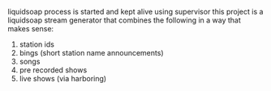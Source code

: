 liquidsoap process is started and kept alive using supervisor
this project is a liquidsoap stream generator that combines the following in a way that makes sense:

1. station ids
2. bings (short station name announcements)
3. songs
4. pre recorded shows
5. live shows (via harboring)
